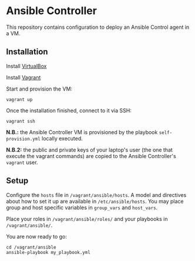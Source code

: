 Ansible Controller
==================

This repository contains configuration to deploy an Ansible Control agent in a VM.


Installation
------------

Install [VirtualBox](https://www.virtualbox.org/)

Install [Vagrant](https://www.vagrantup.com/)

Start and provision the VM:

    vagrant up

Once the installation finished, connect to it via SSH:

    vagrant ssh

__N.B.:__ the Ansible Controller VM is provisioned by the playbook `self-provision.yml` locally executed.

__N.B.2:__ the public and private keys of your laptop's user (the one that execute the vagrant commands) are copied to
the Ansible Controller's `vagrant` user.


Setup
-----

Configure the `hosts` file in `/vagrant/ansible/hosts`. A model and directives about how to set it up are available in
`/etc/ansible/hosts`. You may place group and host specific variables in `group_vars` and `host_vars`.

Place your roles in `/vagrant/ansible/roles/` and your playbooks in `/vagrant/ansible/`.

You are now ready to go:

    cd /vagrant/ansible
    ansible-playbook my_playbook.yml
